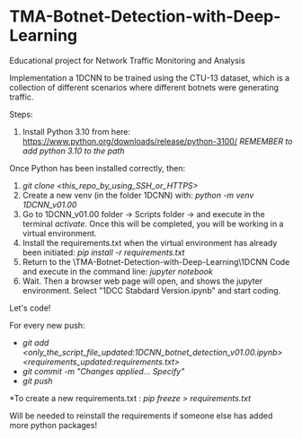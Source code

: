 # TMA-Botnet-Detection-with-Deep-Learning
Educational project for Network Traffic Monitoring and Analysis

Implementation a 1DCNN to be trained using the CTU-13 dataset, which is a collection of different scenarios where different botnets were generating traffic. 

Steps:

  1) Install Python 3.10 from here: https://www.python.org/downloads/release/python-3100/ _REMEMBER to add python 3.10 to the path_

Once Python has been installed correctly, then:
  1) _git clone <this_repo_by_using_SSH_or_HTTPS>_
  2) Create a new venv (in the folder 1DCNN) with: _python -m venv 1DCNN_v01.00_
  3) Go to 1DCNN_v01.00 folder -> Scripts folder -> and execute in the terminal _activate_. Once this will be completed, you will be working in a virtual environment.
  4) Install the requirements.txt when the virtual environment has already been initiated: _pip install -r requirements.txt_
  5) Return to the \TMA-Botnet-Detection-with-Deep-Learning\1DCNN Code and execute in the command line: _jupyter notebook_
  6) Wait. Then a browser web page will open, and shows the jupyter environment. Select "1DCC Stabdard Version.ipynb" and start coding.

Let's code!

For every new push:
  - _git add <only_the_script_file_updated:1DCNN_botnet_detection_v01.00.ipynb> <requirements_updated:requirements.txt>_
  - _git commit -m "Changes applied... Specify"_
  - _git push_
  
*To create a new requirements.txt : _pip freeze > requirements.txt_

Will be needed to reinstall the requirements if someone else has added more python packages!
